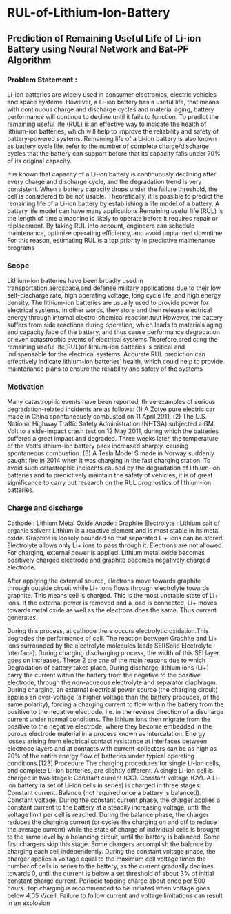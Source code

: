 # RUL-of-Lithium-Ion-Battery

## Prediction of Remaining Useful Life of Li-ion Battery using Neural Network and Bat-PF Algorithm

### Problem Statement :
Li-ion batteries are widely used in consumer electronics, electric vehicles and space systems. However, a Li-ion battery has a useful life, that means with continuous charge and discharge cycles and material aging, battery performance will continue to decline until it fails to function.
To predict the remaining useful life (RUL) is an effective way to indicate the health of lithium-ion batteries, which will help to improve the reliability and safety of battery-powered systems. Remaining life of a Li-ion battery is also known as battery cycle life, refer to the number of complete charge/discharge cycles that the battery can support before that its capacity falls under 70% of its original capacity.

It is known that capacity of a Li-ion battery is continuously declining after every charge and discharge cycle, and the degradation trend is very consistent. When a battery capacity drops under the failure threshold, the cell is considered to be not usable. Theoretically, it is possible to predict the remaining life of a Li-ion battery by establishing a life model of a battery. A battery life model can have many applications
Remaining useful life (RUL) is the length of time a machine is likely to operate before it requires repair or replacement. By taking RUL into account, engineers can schedule maintenance, optimize operating efficiency, and avoid unplanned downtime. For this reason, estimating RUL is a top priority in predictive maintenance programs

### Scope
Lithium-ion batteries have been broadly used in transportation,aerospace,and defense military applications due to their low self-discharge rate, high operating voltage, long cycle life, and high energy density. The lithium-ion batteries are usually used to provide power for electrical systems, in other words, they store and then release electrical energy through internal electro-chemical reaction.tuut
 However, the battery suffers from side reactions during operation, which leads to materials aging and capacity fade of the battery, and thus cause performance degradation or even catastrophic events of electrical systems.Therefore,predicting the remaining useful life(RUL)of lithium-ion batteries is critical and indispensable for the electrical systems. Accurate RUL prediction can effectively indicate lithium-ion batteries’ health, which could help to provide maintenance plans to ensure the reliability and safety of the systems


### Motivation
Many  catastrophic events have been reported, three examples of serious degradation-related incidents are as follows:
 (1) A Zotye pure electric car made in China spontaneously combusted on 11     April   2011.
 (2) The U.S. National Highway Traffic Safety Administration (NHTSA) subjected a GM Volt to a side-impact crash test on 12 May 2011, during which the batteries suffered a great impact and degraded. Three weeks later, the temperature of the Volt’s lithium-ion battery pack increased sharply, causing spontaneous combustion.
(3) A Tesla Model S made in Norway suddenly caught fire in 2014 when it was charging in the fast charging station.
To avoid such catastrophic incidents caused by the degradation of lithium-ion batteries and to predictively maintain the safety of vehicles, it is of great significance to carry out research on the RUL prognostics of lithium-ion batteries.

### Charge and discharge
Cathode : Lithium Metal Oxide
Anode : Graphite
Electrolyte : Lithium salt of organic solvent
Lithium is a reactive element and is most stable in its metal oxide.
Graphite is loosely bounded so that separated Li+ ions can be stored.
Electrolyte allows only Li+ ions to pass through it. Electrons are not allowed.
For charging, external power is applied.
Lithium metal oxide becomes positively charged electrode and graphite becomes negatively charged electrode.

After applying the external source, electrons move towards graphite through outside circuit while Li+ ions flows through electrolyte towards graphite.
This means cell is charged.
This is the most unstable state of Li+ ions.
If the external power is removed and a load is connected, Li+ moves towards metal oxide as well as the electrons does the same. Thus current generates.

During this process, at cathode there occurs electrolytic oxidation.This degrades the performance of cell.
The reaction between Graphite and Li+ ions surrounded by the electrolyte molecules leads SEI(Solid Electrolyte Interface).
During charging discharging process, the width of this SEI layer goes on increases.
These 2 are one of the main reasons due to which Degradation of battery takes place.
During discharge, lithium ions (Li+) carry the current within the battery from the negative to the positive electrode, through the non-aqueous electrolyte and separator diaphragm.
During charging, an external electrical power source (the charging circuit) applies an over-voltage (a higher voltage than the battery produces, of the same polarity), forcing a charging current to flow within the battery from the positive to the negative electrode, i.e. in the reverse direction of a discharge current under normal conditions. The lithium ions then migrate from the positive to the negative electrode, where they become embedded in the porous electrode material in a process known as intercalation.
Energy losses arising from electrical contact resistance at interfaces between electrode layers and at contacts with current-collectors can be as high as 20% of the entire energy flow of batteries under typical operating conditions.[123]
Procedure
The charging procedures for single Li-ion cells, and complete Li-ion batteries, are slightly different.
A single Li-ion cell is charged in two stages:
Constant current (CC).
Constant voltage (CV).
A Li-ion battery (a set of Li-ion cells in series) is charged in three stages:
Constant current.
Balance (not required once a battery is balanced).
Constant voltage.
During the constant current phase, the charger applies a constant current to the battery at a steadily increasing voltage, until the voltage limit per cell is reached.
During the balance phase, the charger reduces the charging current (or cycles the charging on and off to reduce the average current) while the state of charge of individual cells is brought to the same level by a balancing circuit, until the battery is balanced. Some fast chargers skip this stage. Some chargers accomplish the balance by charging each cell independently.
During the constant voltage phase, the charger applies a voltage equal to the maximum cell voltage times the number of cells in series to the battery, as the current gradually declines towards 0, until the current is below a set threshold of about 3% of initial constant charge current.
Periodic topping charge about once per 500 hours. Top charging is recommended to be initiated when voltage goes below 4.05 V/cell.
Failure to follow current and voltage limitations can result in an explosion
